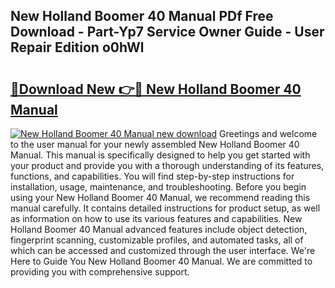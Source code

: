 ## New Holland Boomer 40 Manual PDf Free Download - Part-Yp7 Service Owner Guide - User Repair Edition o0hWl

# <h2><a href="http://bc93350.oget.top/?id=New+Holland+Boomer+40+Manual">🔗Download New 👉🔴 New Holland Boomer 40 Manual</a></h2>

[![New Holland Boomer 40 Manual new download](https://i.imgur.com/5g1atiW.png)](http://bc93350.oget.top/?id=New+Holland+Boomer+40+Manual)
Greetings and welcome to the user manual for your newly assembled New Holland Boomer 40 Manual. This manual is specifically designed to help you get started with your product and provide you with a thorough understanding of its features, functions, and capabilities. You will find step-by-step instructions for installation, usage, maintenance, and troubleshooting. Before you begin using your New Holland Boomer 40 Manual, we recommend reading this manual carefully. It contains detailed instructions for product setup, as well as information on how to use its various features and capabilities. New Holland Boomer 40 Manual advanced features include object detection, fingerprint scanning, customizable profiles, and automated tasks, all of which can be accessed and customized through the user interface. We're Here to Guide You New Holland Boomer 40 Manual. We are committed to providing you with comprehensive support.
